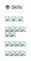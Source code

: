 📚 Skills

<img src="https://img.shields.io/badge/HTML5-E34F26?style=for-the-flat&logo=html5&logoColor=white"> <img src="https://img.shields.io/badge/css-1572B6?style=for-the-flat&logo=css3&logoColor=white"> <img src="https://img.shields.io/badge/javascript-F7DF1E?style=for-the-flat&logo=javascript&logoColor=black">

<img src="https://img.shields.io/badge/jquery-0769AD?style=for-the-flat&logo=jquery&logoColor=white"><img src="https://img.shields.io/badge/react-61DAFB?style=for-the-flat&logo=react&logoColor=black"><img src="https://img.shields.io/badge/TypeScript-3178C6?style=for-the-flat&logo=TypeScript&logoColor=white"><img src="https://img.shields.io/badge/node.js-339933?style=for-the-flat&logo=Node.js&logoColor=white"><br><img src="https://img.shields.io/badge/Create React App-09D3AC?style=for-the-flat&logo=Create React App&logoColor=white"><img src="https://img.shields.io/badge/Next.js-000000?style=for-the-flat&logo=Next.js&logoColor=white">

<img src="https://img.shields.io/badge/github-181717?style=for-the-flat&logo=github&logoColor=white"><img src="https://img.shields.io/badge/git-F05032?style=for-the-flat&logo=git&logoColor=white"><img src="https://img.shields.io/badge/Slack-4A154B?style=for-the-flat&logo=Slack&logoColor=white"><img src="https://img.shields.io/badge/Expo-000020?style=for-the-flat&logo=Expo&logoColor=white">

<img src="https://img.shields.io/badge/pug-A86454?style=for-the-flat&logo=pug&logoColor=white"><img src="https://img.shields.io/badge/MongoDB-47A248?style=for-the-flat&logo=MongoDB&logoColor=white"><img src="https://img.shields.io/badge/Webpack-8DD6F9?style=for-the-flat&logo=Webpack&logoColor=black"><img src="https://img.shields.io/badge/FFmpeg-007808?style=for-the-flat&logo=FFmpeg&logoColor=white">
